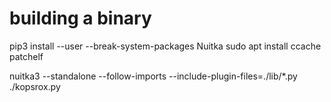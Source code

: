 # building a binary

pip3 install --user --break-system-packages Nuitka
sudo apt install ccache patchelf

nuitka3 --standalone --follow-imports --include-plugin-files=./lib/*.py ./kopsrox.py 
